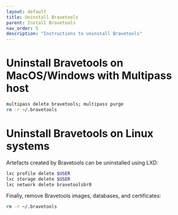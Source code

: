 ```yaml
---
layout: default
title: Uninstall Bravetools
parent: Install Bravetools
nav_order: 5
description: "Instructions to uninstall Bravetools"
---
```


# Uninstall Bravetools on MacOS/Windows with Multipass host

```bash
multipass delete bravetools; multipass purge
rm -r ~/.bravetools
```

# Uninstall Bravetools on Linux systems
Artefacts created by Bravetools can be uninstalled using LXD:

```bash
lxc profile delete $USER
lxc storage delete $USER
lxc network delete bravetoolsbr0
```

Finally, remove Bravetools images, databases, and certificates:

```bash
rm -r ~/.bravetools
```

